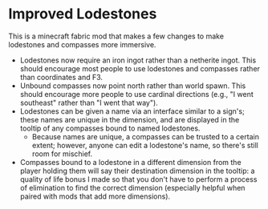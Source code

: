 # Improved Lodestones

This is a minecraft fabric mod that makes a few changes to make lodestones and compasses more immersive.

* Lodestones now require an iron ingot rather than a netherite ingot. This should encourage most people to use lodestones and compasses rather than coordinates and F3.
* Unbound compasses now point north rather than world spawn. This should encourage more people to use cardinal directions (e.g., "I went southeast" rather than "I went that way").
* Lodestones can be given a name via an interface similar to a sign's; these names are unique in the dimension, and are displayed in the tooltip of any compasses bound to named lodestones.
  * Because names are unique, a compasses can be trusted to a certain extent; however, anyone can edit a lodestone's name, so there's still room for mischief.
* Compasses bound to a lodestone in a different dimension from the player holding them will say their destination dimension in the tooltip: a quality of life bonus I made so that you don't have to perform a process of elimination to find the correct dimension (especially helpful when paired with mods that add more dimensions).